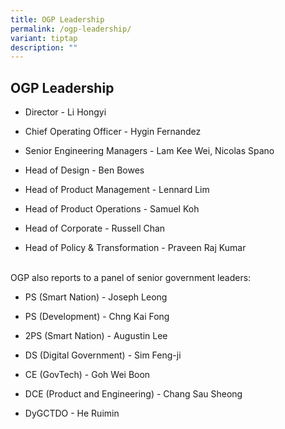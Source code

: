 ```yaml
---
title: OGP Leadership
permalink: /ogp-leadership/
variant: tiptap
description: ""
---
```

<h2>OGP Leadership</h2>
<ul data-tight="true" class="tight">
<li>
<p>Director - Li Hongyi</p>
</li>
<li>
<p>Chief Operating Officer - Hygin Fernandez</p>
</li>
<li>
<p>Senior Engineering Managers - Lam Kee Wei, Nicolas Spano</p>
</li>
<li>
<p>Head of Design - Ben Bowes</p>
</li>
<li>
<p>Head of Product Management - Lennard Lim</p>
</li>
<li>
<p>Head of Product Operations - Samuel Koh</p>
</li>
<li>
<p>Head of Corporate - Russell Chan</p>
</li>
<li>
<p>Head of Policy &amp; Transformation - Praveen Raj Kumar</p>
</li>
</ul>
<p>
<br>OGP also reports to a panel of senior government leaders:
<br>
</p>
<ul data-tight="true" class="tight">
<li>
<p>PS (Smart Nation) - Joseph Leong</p>
</li>
<li>
<p>PS (Development) - Chng Kai Fong</p>
</li>
<li>
<p>2PS (Smart Nation) - Augustin Lee</p>
</li>
<li>
<p>DS (Digital Government) - Sim Feng-ji</p>
</li>
<li>
<p>CE (GovTech) - Goh Wei Boon</p>
</li>
<li>
<p>DCE (Product and Engineering) - Chang Sau Sheong</p>
</li>
<li>
<p>DyGCTDO - He Ruimin</p>
</li>
</ul>
<p></p>